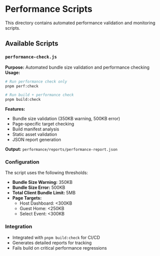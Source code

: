 # Performance Scripts

This directory contains automated performance validation and monitoring scripts.

## Available Scripts

### `performance-check.js`
**Purpose:** Automated bundle size validation and performance checking  
**Usage:** 
```bash
# Run performance check only
pnpm perf:check

# Run build + performance check
pnpm build:check
```

**Features:**
- Bundle size validation (350KB warning, 500KB error)
- Page-specific target checking
- Build manifest analysis
- Static asset validation
- JSON report generation

**Output:** `performance/reports/performance-report.json`

### Configuration
The script uses the following thresholds:
- **Bundle Size Warning:** 350KB
- **Bundle Size Error:** 500KB  
- **Total Client Bundle Limit:** 5MB
- **Page Targets:**
  - Host Dashboard: <300KB
  - Guest Home: <250KB
  - Select Event: <300KB

### Integration
- Integrated with `pnpm build:check` for CI/CD
- Generates detailed reports for tracking
- Fails build on critical performance regressions